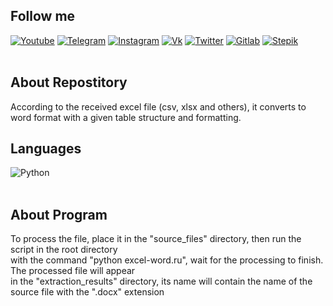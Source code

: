 ## Follow me
  
[![Youtube](https://img.shields.io/badge/-Youtube-090909?style=for-the-badge&logo=youtube&logoColor=ff0000)](https://youtube.com/channel/UCBT7kqu7CPeJ5XI0AKoebPw)
[![Telegram](https://img.shields.io/badge/-Telegram-090909?style=for-the-badge&logo=telegram&logoColor=27A0D9)](https://t.me/And_Dayk)
[![Instagram](https://img.shields.io/badge/-Instagram-090909?style=for-the-badge&logo=instagram&logoColor=B4068E)](https://www.instagram.com/diakonov_041)
[![Vk](https://img.shields.io/badge/-Vk-090909?style=for-the-badge&logo=vk&logoColor=4F7DB3)](https://vk.com/iddiakonov_041)
[![Twitter](https://img.shields.io/badge/-Twitter-090909?style=for-the-badge&logo=twitter&logoColor=27A0D9)](https://twitter.com/ivredomon?t=Y_vpcIiqIlrzdM4LcE3urw&s=09)
[![Gitlab](https://img.shields.io/badge/-Gitlab-090909?style=for-the-badge&logo=gitlab&logoColor=1195F5)](https://gitlab.com/Andrey123815)
[![Stepik](https://img.shields.io/static/v1?style=for-the-badge&message=Stepik&color=000000&logo=Simkl&logoColor=FFFFFF&label=)](https://stepik.org/users/296520383?auth=login)
<br>
  <br>

<div  align="left">
 
## About Repostitory
  
According to the received excel file (csv, xlsx and others), it converts to word format with a given table structure and formatting.  
  
  
## Languages
  
![Python](https://img.shields.io/badge/-Python-090909?style=for-the-badge&logo=Python&logoColor=6296CC)
<br>
  <br>
  

## About Program
  
To process the file, place it in the "source_files" directory, then run the script in the root directory  
  with the command "python excel-word.ru", wait for the processing to finish. The processed file will appear  
  in the "extraction_results" directory, its name will contain the name of the source file with the ".docx" extension
